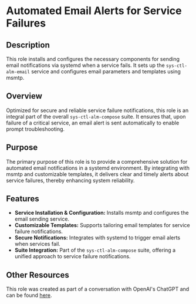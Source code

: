 # Automated Email Alerts for Service Failures

## Description

This role installs and configures the necessary components for sending email notifications via systemd when a service fails. It sets up the `sys-ctl-alm-email` service and configures email parameters and templates using msmtp.

## Overview

Optimized for secure and reliable service failure notifications, this role is an integral part of the overall `sys-ctl-alm-compose` suite. It ensures that, upon failure of a critical service, an email alert is sent automatically to enable prompt troubleshooting.

## Purpose

The primary purpose of this role is to provide a comprehensive solution for automated email notifications in a systemd environment. By integrating with msmtp and customizable templates, it delivers clear and timely alerts about service failures, thereby enhancing system reliability.

## Features

- **Service Installation & Configuration:** Installs msmtp and configures the email sending service.
- **Customizable Templates:** Supports tailoring email templates for service failure notifications.
- **Secure Notifications:** Integrates with systemd to trigger email alerts when services fail.
- **Suite Integration:** Part of the `sys-ctl-alm-compose` suite, offering a unified approach to service failure notifications.

## Other Resources

This role was created as part of a conversation with OpenAI's ChatGPT and can be found [here](https://chat.openai.com/share/96e4ca12-0888-41c0-9cfc-29c0180f0dba).
